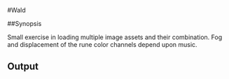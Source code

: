 #Wald

##Synopsis

Small exercise in loading multiple image assets and their combination.
Fog and displacement of the rune color channels depend upon music.

## Output
